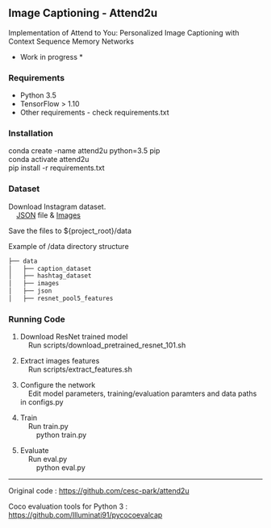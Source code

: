 Image Captioning - Attend2u <br />
---

Implementation of Attend to You: Personalized Image Captioning with Context Sequence Memory Networks <br />

* Work in progress *

### Requirements
* Python 3.5
* TensorFlow > 1.10
* Other requirements - check requirements.txt

### Installation
conda create -name attend2u python=3.5 pip <br />
conda activate attend2u <br />
pip install -r requirements.txt <br />

### Dataset
Download Instagram dataset. <br />
&nbsp;&nbsp;&nbsp;&nbsp;[JSON](https://drive.google.com/uc?export=download&id=0B3xszfcsfVUBdG0tU3BOQWV0a0E) file & 
[Images](https://drive.google.com/uc?export=download&id=0B3xszfcsfVUBVkZGU2oxYVl6aDA) <br />

Save the files to ${project_root}/data

Example of /data directory structure
```bash
├── data
│   ├── caption_dataset
│   ├── hashtag_dataset
│   ├── images
│   ├── json
│   ├── resnet_pool5_features

```
### Running Code

1. Download ResNet trained model <br/>
&nbsp;&nbsp;&nbsp;&nbsp;Run scripts/download_pretrained_resnet_101.sh

2. Extract images features <br/>
&nbsp;&nbsp;&nbsp;&nbsp;Run scripts/extract_features.sh
	
3. Configure the network <br/>
&nbsp;&nbsp;&nbsp;&nbsp;Edit model parameters, training/evaluation paramters and data paths in configs.py
	
4. Train <br/>
&nbsp;&nbsp;&nbsp;&nbsp;Run train.py <br />
&nbsp;&nbsp;&nbsp;&nbsp;&nbsp;&nbsp;&nbsp;&nbsp;python train.py

5. Evaluate <br />
&nbsp;&nbsp;&nbsp;&nbsp;Run eval.py <br />
&nbsp;&nbsp;&nbsp;&nbsp;&nbsp;&nbsp;&nbsp;&nbsp;python eval.py

---

Original code : https://github.com/cesc-park/attend2u

Coco evaluation tools for Python 3 : https://github.com/Illuminati91/pycocoevalcap
